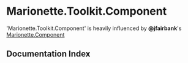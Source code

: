 # Marionette.Toolkit.Component

'Marionette.Toolkit.Component' is heavily influenced by **@jfairbank**'s [Marionette.Component](https://github.com/jfairbank/marionette.component)

## Documentation Index
